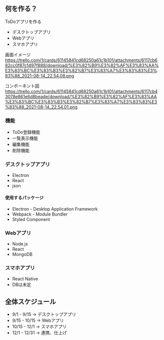 ## 何を作る？

ToDoアプリを作る

- デスクトップアプリ
- Webアプリ
- スマホアプリ

画面イメージ
https://trello.com/1/cards/61145841cd68250a61c1b101/attachments/6117cb682cc0f87c1497f888/download/%E3%82%B9%E3%82%AF%E3%83%AA%E3%83%BC%E3%83%B3%E3%82%B7%E3%83%A7%E3%83%83%E3%83%88_2021-08-14_22.54.08.png

コンポーネント図
https://trello.com/1/cards/61145841cd68250a61c1b101/attachments/6117cb43078e861e6d8beade/download/%E3%82%B9%E3%82%AF%E3%83%AA%E3%83%BC%E3%83%B3%E3%82%B7%E3%83%A7%E3%83%83%E3%83%88_2021-08-14_22.54.01.png

### 機能
- ToDo登録機能
- 一覧表示機能
- 編集機能
- 削除機能

### デスクトップアプリ
- Electron
- React
- json

#### 使用するパッケージ
- Electron - Desktop Application Framework
- Webpack - Module Bundler
- Styled Component

### Webアプリ
- Node.js
- React
- MongoDB

### スマホアプリ
- React Native
- DBは未定

## 全体スケジュール
- 9/1 - 9/15 -> デスクトップアプリ
- 9/15 - 10/15 -> Webアプリ
- 10/15 - 12/1 -> スマホアプリ
- 12/1 - 12/31 -> 連携、仕上げ
